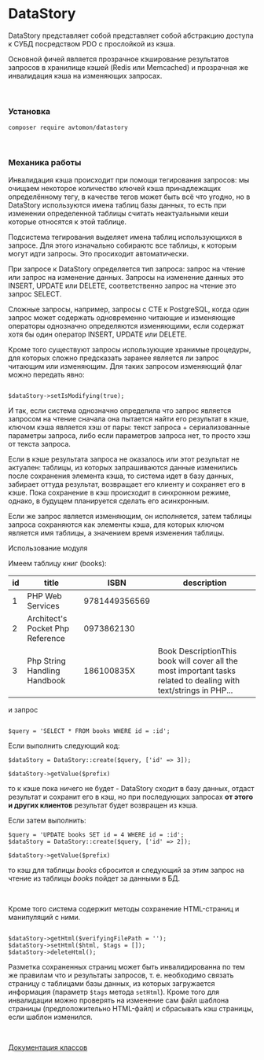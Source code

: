 # DataStory

DataStory представляет собой представляет собой абстракцию доступа к СУБД посредством PDO с прослойкой из кэша. 

Основной фичей является прозрачное кэширование результатов запросов в хранилище кэшей (Redis или Memcached) и прозрачная же инвалидация кэша на изменяющих запросах.

<br>

### Установка

```
composer require avtomon/datastory
```

<br>

### Механика работы

Инвалидация кэша происходит при помощи тегирования запросов: мы очищаем некоторое количество ключей кэша принадлежащих определённому тегу, в качестве тегов может быть всё что угодно, но в DataStory используются имена таблиц базы данных, то есть при изменении определенной таблицы считать неактуальными кеши которые относятся к этой таблице.

Подсистема тегирования выделяет имена таблиц использующихся в запросе. Для этого изначально собираютс все таблицы, к которым могут идти запросы. Это просиходит автоматически. 

При запросе к DataStory определяется тип запроса: запрос на чтение или запрос на изменение данных. Запросы на изменение данных это INSERT, UPDATE или DELETE, соответственно запрос на чтение это запрос SELECT. 

Cложные запросы, например, запросы c CTE к PostgreSQL, когда один запрос может содержать одновременно читающие и изменяющие операторы однозначно определяются изменяющими, если содержат хотя бы один оператор INSERT, UPDATE или DELETE.

Кроме того существуют запросы использующие хранимые процедуры, для которых сложно предсказать заранее является ли запрос читающим или изменяющим. Для таких запросом изменяющий флаг можно передать явно:

```

$dataStory->setIsModifying(true);

```

И так, если система однозначно определила что запрос является запросом на чтение сначала она пытается найти его результат в кэше, ключом кэша является хэш от пары: текст запроса + сериализованные параметры запроса, либо если параметров запроса нет, то просто хэш от текста запроса. 

Если в кэше результата запроса не оказалось или этот результат не актуален: таблицы, из которых запрашиваются данные изменились после сохранения элемента кэша, то система идет в базу данных, забирает оттуда результат, возвращает его клиенту и сохраняет его в кэше. Пока сохранение в кэш происходит в синхронном режиме, однако, в будущем планируется сделать его асинхронным.

Если же запрос является изменяющим, он исполняется, затем таблицы запроса сохраняются как элементы кэша, для которых ключом является имя таблицы, а значением время изменения таблицы.

Использование модуля

Имеем таблицу книг (books):

|  id | title | ISBN | description |
| --- | --- | --- | --- |
| 1 | PHP Web Services | 9781449356569 |  |
| 2 | Architect's Pocket Php Reference | 0973862130 |  |
| 3 | Php String Handling Handbook | 186100835X | Book DescriptionThis book will cover all the most important tasks related to dealing with text/strings in PHP... |

и запрос

```

$query = 'SELECT * FROM books WHERE id = :id';

```

Если выполнить следующий код:

```
$dataStory = DataStory::create($query, ['id' => 3]);

$dataStory->getValue($prefix)
```

то к кэше пока ничего не будет - DataStory сходит в базу данных, отдаст результат и сохранит его в кэш, но при последующих запросах <b>от этого и других клиентов</b> результат будет возвращен из кэша.

Если затем выполнить:

```
$query = 'UPDATE books SET id = 4 WHERE id = :id';
$dataStory = DataStory::create($query, ['id' => 2]);

$dataStory->getValue($prefix)

```

то кэш для таблицы <i>books</i> сбросится и следующий за этим запрос на чтение из таблицы <i>books</i> пойдет за данными в БД.

<br>

Кроме того система содержит методы сохранение HTML-страниц и манипуляций с ними.

```

$dataStory->getHtml($verifyingFilePath = '');
$dataStory->setHtml($html, $tags = []);
$dataStory->deleteHtml();

```

Разметка сохраненных страниц может быть инвалидированна по тем же правилам что и результаты запросов, т. е.
необходимо связать страницу с таблицами базы данных, из которых загружается информация (параметр `$tags` метода `setHtml`). Кроме того для инвалидации можно проверять на изменение сам файл шаблона страницы (предположительно HTML-файл) и сбрасывать кэш страницы, если шаблон изменился.

<br>

[Документация классов](docs_ru)
